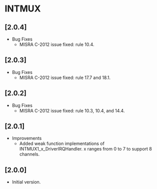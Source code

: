 # INTMUX

## [2.0.4]

- Bug Fixes
  - MISRA C-2012 issue fixed: rule 10.4.

## [2.0.3]

- Bug Fixes
  - MISRA C-2012 issue fixed: rule 17.7 and 18.1.

## [2.0.2]

- Bug Fixes
  - MISRA C-2012 issue fixed: rule 10.3, 10.4, and 14.4.

## [2.0.1]

- Improvements
  - Added weak function implementations of INTMUX1_x_DriverIRQHandler. x ranges from 0 to 7 to support 8 channels.

## [2.0.0]

- Initial version.
